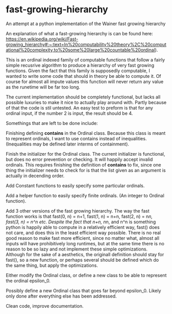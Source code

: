 # fast-growing-hierarchy
An attempt at a python implementation of the Wainer fast growing hierarchy

An explanation of what a fast-growing hierarchy is can be found here: 
https://en.wikipedia.org/wiki/Fast-growing_hierarchy#:~:text=In%20computability%20theory%2C%20computational%20complexity,to%20some%20large%20countable%20ordinal).

This is an ordinal indexed family of computable functions that follow a fairly simple recusrive algorithm to produce a hierarchy of very fast growing functions. Given the fact that this family is supposedly computable, I wanted to write some code that should in theory be able to compute it. Of course for almost all impute values this function will never return any value as the runetime will be far too long. 

The current implementation should be completely functional, but lacks all possible luxuries to make it nice to actually play around with. Partly because of that the code is stil untested. An easy test to preform is that for any ordinal input, if the number 2 is input, the result should be 4. 

Somethings that are left to be done include: 

Finishing defining __contains__ in the Ordinal class. Because this class is meant to represent ordinals, I want to use contains instead of inequalities. (Inequalities may be defined later interms of containment). 

Finish the initializer for the Ordinal class. The current initializer is functional, but does no error prevention or checking. It will happily accept invalid ordinals. This requires finishing the definition of __contains__ to fix, since one thing the initializer needs to check for is that the list given as an argument is actually in decending order. 

Add Constant functions to easily specify some particular ordinals. 

Add a helper function to easily specify finite ordinals. (An integer to Ordinal function). 

Add 3 other versions of the fast growing hierarchy. The way the fast function works is that fast(0, n) = n+1, fast(1, n) = n+n, fast(2, n) = n*n, fast(3, n) = n^n etc. 
Despite the fact that n+n, n*n, and n^n is something python is happily able to compute in a relatively efficient way, fast() does not care, and does this in the least efficient way possible. There is no real good reason to make fast more efficient, since no matter what, almost all inputs will have prohibitively long runtimes, but at the same time there is no reason to be so lazy and not implement these simple optimizations. Although for the sake of a aesthetics, the originall definition should stay for fast(), so a new function, or perhaps several should be defined which do the same thing, but apply the optimizations. 

Either modify the Ordinal class, or define a new class to be able to represent the ordinal epsilon_0.

Possibly define a new Ordinal class that goes far beyond epsilon_0. Likely only done after everything else has been addressed. 

Clean code, improve documentation. 
